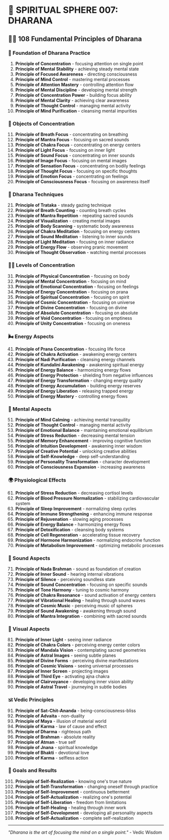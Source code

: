 # 🌟 SPIRITUAL SPHERE 007: DHARANA

## 🧘‍♀️ 108 Fundamental Principles of Dharana

### 🌌 Foundation of Dharana Practice

1. **Principle of Concentration** - focusing attention on single point
2. **Principle of Mental Stability** - achieving steady mental state
3. **Principle of Focused Awareness** - directing consciousness
4. **Principle of Mind Control** - mastering mental processes
5. **Principle of Attention Mastery** - controlling attention flow
6. **Principle of Mental Discipline** - developing mental strength
7. **Principle of Concentration Power** - building focus ability
8. **Principle of Mental Clarity** - achieving clear awareness
9. **Principle of Thought Control** - managing mental activity
10. **Principle of Mind Purification** - cleansing mental impurities

### 🎯 Objects of Concentration

11. **Principle of Breath Focus** - concentrating on breathing
12. **Principle of Mantra Focus** - focusing on sacred sounds
13. **Principle of Chakra Focus** - concentrating on energy centers
14. **Principle of Light Focus** - focusing on inner light
15. **Principle of Sound Focus** - concentrating on inner sounds
16. **Principle of Image Focus** - focusing on mental images
17. **Principle of Sensation Focus** - concentrating on bodily feelings
18. **Principle of Thought Focus** - focusing on specific thoughts
19. **Principle of Emotion Focus** - concentrating on feelings
20. **Principle of Consciousness Focus** - focusing on awareness itself

### 🌟 Dharana Techniques

21. **Principle of Trataka** - steady gazing technique
22. **Principle of Breath Counting** - counting breath cycles
23. **Principle of Mantra Repetition** - repeating sacred sounds
24. **Principle of Visualization** - creating mental images
25. **Principle of Body Scanning** - systematic body awareness
26. **Principle of Chakra Meditation** - focusing on energy centers
27. **Principle of Sound Meditation** - listening to inner sounds
28. **Principle of Light Meditation** - focusing on inner radiance
29. **Principle of Energy Flow** - observing pranic movement
30. **Principle of Thought Observation** - watching mental processes

### 🧘‍♀️ Levels of Concentration

31. **Principle of Physical Concentration** - focusing on body
32. **Principle of Mental Concentration** - focusing on mind
33. **Principle of Emotional Concentration** - focusing on feelings
34. **Principle of Energy Concentration** - focusing on prana
35. **Principle of Spiritual Concentration** - focusing on spirit
36. **Principle of Cosmic Concentration** - focusing on universe
37. **Principle of Divine Concentration** - focusing on divine
38. **Principle of Absolute Concentration** - focusing on absolute
39. **Principle of Void Concentration** - focusing on emptiness
40. **Principle of Unity Concentration** - focusing on oneness

### 🌬️ Energy Aspects

41. **Principle of Prana Concentration** - focusing life force
42. **Principle of Chakra Activation** - awakening energy centers
43. **Principle of Nadi Purification** - cleansing energy channels
44. **Principle of Kundalini Awakening** - awakening spiritual energy
45. **Principle of Energy Balance** - harmonizing energy flows
46. **Principle of Energy Protection** - shielding from negative influences
47. **Principle of Energy Transformation** - changing energy quality
48. **Principle of Energy Accumulation** - building energy reserves
49. **Principle of Energy Liberation** - releasing trapped energy
50. **Principle of Energy Mastery** - controlling energy flows

### 🧠 Mental Aspects

51. **Principle of Mind Calming** - achieving mental tranquility
52. **Principle of Thought Control** - managing mental activity
53. **Principle of Emotional Balance** - maintaining emotional equilibrium
54. **Principle of Stress Reduction** - decreasing mental tension
55. **Principle of Memory Enhancement** - improving cognitive function
56. **Principle of Intuition Development** - awakening inner wisdom
57. **Principle of Creative Potential** - unlocking creative abilities
58. **Principle of Self-Knowledge** - deep self-understanding
59. **Principle of Personality Transformation** - character development
60. **Principle of Consciousness Expansion** - increasing awareness

### 🌍 Physiological Effects

61. **Principle of Stress Reduction** - decreasing cortisol levels
62. **Principle of Blood Pressure Normalization** - stabilizing cardiovascular system
63. **Principle of Sleep Improvement** - normalizing sleep cycles
64. **Principle of Immune Strengthening** - enhancing immune response
65. **Principle of Rejuvenation** - slowing aging processes
66. **Principle of Energy Balance** - harmonizing energy flows
67. **Principle of Detoxification** - cleansing body systems
68. **Principle of Cell Regeneration** - accelerating tissue recovery
69. **Principle of Hormone Harmonization** - normalizing endocrine function
70. **Principle of Metabolism Improvement** - optimizing metabolic processes

### 🎵 Sound Aspects

71. **Principle of Nada Brahman** - sound as foundation of creation
72. **Principle of Inner Sound** - hearing internal vibrations
73. **Principle of Silence** - perceiving soundless state
74. **Principle of Sound Concentration** - focusing on specific sounds
75. **Principle of Tone Harmony** - tuning to cosmic harmony
76. **Principle of Chakra Resonance** - sound activation of energy centers
77. **Principle of Vibrational Healing** - healing through sound waves
78. **Principle of Cosmic Music** - perceiving music of spheres
79. **Principle of Sound Awakening** - awakening through sound
80. **Principle of Mantra Integration** - combining with sacred sounds

### 🌈 Visual Aspects

81. **Principle of Inner Light** - seeing inner radiance
82. **Principle of Chakra Colors** - perceiving energy center colors
83. **Principle of Mandala Vision** - contemplating sacred geometries
84. **Principle of Astral Images** - seeing subtle planes
85. **Principle of Divine Forms** - perceiving divine manifestations
86. **Principle of Cosmic Visions** - seeing universal processes
87. **Principle of Inner Screen** - projecting images
88. **Principle of Third Eye** - activating ajna chakra
89. **Principle of Clairvoyance** - developing inner vision ability
90. **Principle of Astral Travel** - journeying in subtle bodies

### 🕉️ Vedic Principles

91. **Principle of Sat-Chit-Ananda** - being-consciousness-bliss
92. **Principle of Advaita** - non-duality
93. **Principle of Maya** - illusion of material world
94. **Principle of Karma** - law of cause and effect
95. **Principle of Dharma** - righteous path
96. **Principle of Brahman** - absolute reality
97. **Principle of Atman** - true self
98. **Principle of Jnana** - spiritual knowledge
99. **Principle of Bhakti** - devotional love
100. **Principle of Karma** - selfless action

### 🚀 Goals and Results

101. **Principle of Self-Realization** - knowing one's true nature
102. **Principle of Self-Transformation** - changing oneself through practice
103. **Principle of Self-Improvement** - continuous betterment
104. **Principle of Self-Actualization** - realizing one's potential
105. **Principle of Self-Liberation** - freedom from limitations
106. **Principle of Self-Healing** - healing through inner work
107. **Principle of Self-Development** - developing all personality aspects
108. **Principle of Self-Actualization** - complete self-realization

---

*"Dharana is the art of focusing the mind on a single point."* - Vedic Wisdom
